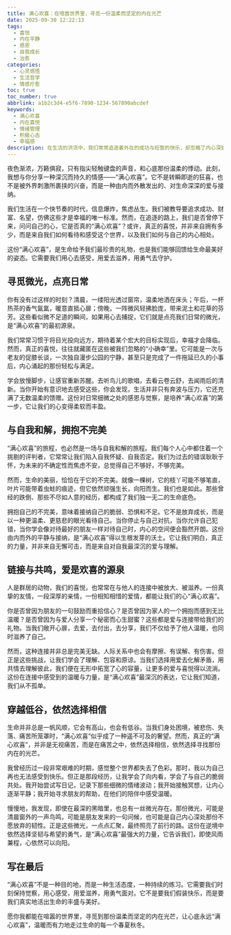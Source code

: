 ```yaml
---
title: 满心欢喜：在喧嚣世界里，寻觅一份温柔而坚定的内在光芒
date: 2025-09-30 12:22:13
tags:
  - 喜悦
  - 内在平静
  - 感恩
  - 自我成长
  - 治愈
categories:
  - 心灵感悟
  - 生活哲学
  - 情感疗愈
toc: true
toc_number: true
abbrlink: a1b2c3d4-e5f6-7890-1234-567890abcdef
keywords:
  - 满心欢喜
  - 内在喜悦
  - 情绪管理
  - 积极心态
  - 幸福感
description: 在生活的洪流中，我们常常追逐着外在的成功与短暂的快乐，却忽略了内心深处那份真正能滋养灵魂的“满心欢喜”。这篇文章将带你一同探索，如何在日常的细微之处、在与自我的和解中、在真挚的连接里，以及在穿越生命低谷的勇气中，重新点亮这份温柔而坚定的内在光芒，让喜悦不再是转瞬即逝的烟火，而是长久温暖的烛光。
---
```


夜色渐浓，万籁俱寂，只有指尖轻触键盘的声音，和心底那份温柔的悸动。此刻，我想与你分享一种深沉而持久的情感——“满心欢喜”。它不是转瞬即逝的狂喜，也不是被外界刺激所裹挟的兴奋，而是一种由内而外散发出的、对生命深深的爱与接纳。

我们生活在一个快节奏的时代，信息爆炸，焦虑丛生。我们被教导要追求成功、财富、名望，仿佛这些才是幸福的唯一标准。然而，在追逐的路上，我们是否曾停下来，问问自己的心，它是否真的“满心欢喜”？或许，真正的喜悦，并非来自拥有多少，而是来自我们如何看待和感受这个世界，以及我们如何与自己的内心相处。

这份“满心欢喜”，是生命给予我们最珍贵的礼物，也是我们能够回馈给生命最美好的姿态。它需要我们用心去感受，用爱去滋养，用勇气去守护。

## 寻觅微光，点亮日常

你有没有过这样的时刻？清晨，一缕阳光透过窗帘，温柔地洒在床头；午后，一杯热茶的香气氤氲，暖意直抵心扉；傍晚，一阵微风轻拂脸庞，带来泥土和花草的芬芳。这些看似微不足道的瞬间，如果用心去捕捉，它们就是点亮我们日常的微光，是“满心欢喜”的最初源泉。

我们常常习惯于将目光投向远方，期待着某个宏大的目标实现后，幸福才会降临。然而，真正的喜悦，往往就藏匿在这些被我们忽略的“小确幸”里。它可能是一次与老友的促膝长谈，一次独自漫步公园的宁静，甚至只是完成了一件拖延已久的小事后，内心涌起的那份轻松与满足。

学会放慢脚步，让感官重新苏醒。去听鸟儿的歌唱，去看云卷云舒，去闻雨后的清新。当你开始有意识地去感受这些，你会发现，生活并非只有奔波与压力，它还充满了无数温柔的馈赠。这份对日常细微之处的感恩与觉察，是培养“满心欢喜”的第一步，它让我们的心变得柔软而丰盈。

## 与自我和解，拥抱不完美

“满心欢喜”的旅程，也必然是一场与自我和解的旅程。我们每个人心中都住着一个挑剔的评判者，它常常让我们陷入自我怀疑、自我否定。我们为过去的错误耿耿于怀，为未来的不确定性而焦虑不安，总觉得自己不够好，不够完美。

然而，生命的美丽，恰恰在于它的不完美。就像一棵树，它的枝丫可能不够笔直，叶片可能带着虫蛀的痕迹，但它依然顽强生长，向阳而生。我们也是如此。那些曾经的跌倒、那些不尽如人意的经历，都构成了我们独一无二的生命底色。

拥抱自己的不完美，意味着接纳自己的脆弱、恐惧和不足。它不是放弃成长，而是以一种更温柔、更慈悲的眼光看待自己。当你停止与自己对抗，当你允许自己犯错，当你学会像对待最好的朋友一样对待自己时，内心的空间便会豁然开朗。这份由内而外的平静与接纳，是“满心欢喜”得以生根发芽的沃土。它让我们明白，真正的力量，并非来自无懈可击，而是来自对自我最深沉的爱与理解。

## 链接与共鸣，爱是欢喜的源泉

人是群居的动物，我们的喜悦，也常常在与他人的连接中被放大、被滋养。一份真挚的友情，一段深厚的亲情，一份相知相惜的爱情，都能让我们的心“满心欢喜”。

你是否曾因为朋友的一句鼓励而重拾信心？是否曾因为家人的一个拥抱而感到无比温暖？是否曾因为与爱人分享一个秘密而心生甜蜜？这些都是爱与连接带给我们的礼物。当我们敞开心扉，去爱，去付出，去分享，我们不仅给予了他人温暖，也同时滋养了自己。

然而，这种连接并非总是完美无缺。人际关系中也会有摩擦、有误解、有伤害。但正是这些挑战，让我们学会了理解、包容和原谅。当我们选择用爱去化解矛盾，用共情去理解彼此，我们便在无形中拓宽了心的容量，让更多的爱与喜悦得以流淌。这份在连接中感受到的温暖与力量，是“满心欢喜”最深沉的表达，它让我们知道，我们从不孤单。

## 穿越低谷，依然选择相信

生命并非总是一帆风顺，它会有高山，也会有低谷。当我们身处困境，被悲伤、失落、痛苦所笼罩时，“满心欢喜”似乎成了一种遥不可及的奢望。然而，真正的“满心欢喜”，并非是无视痛苦，而是在痛苦之中，依然选择相信，依然选择寻找那份内在的光芒。

我曾经历过一段非常艰难的时期，感觉整个世界都失去了色彩。那时，我以为自己再也无法感受到快乐。但正是那段经历，让我学会了向内看，学会了与自己的脆弱共处。我开始尝试写日记，记录下那些细微的情绪波动；我开始接触冥想，让内心逐渐平静；我开始寻求朋友的帮助，在他们的陪伴中感受温暖。

慢慢地，我发现，即使在最深的黑暗里，也总有一丝微光存在。那份微光，可能是清晨窗外的一声鸟鸣，可能是朋友发来的一句问候，也可能是自己内心深处那份不愿放弃的韧性。正是这些微光，一点点汇聚，最终照亮了前行的路。这份在逆境中依然选择坚韧与希望的勇气，是“满心欢喜”最强大的力量，它告诉我们，即使风雨兼程，心依然可以向阳。

## 写在最后

“满心欢喜”不是一种目的地，而是一种生活态度，一种持续的练习。它需要我们时刻保持觉察，用心感受，用爱滋养，用勇气面对。它不是要我们假装快乐，而是要我们真实地活出生命的丰盛与美好。

愿你我都能在喧嚣的世界里，寻觅到那份温柔而坚定的内在光芒，让心底永远“满心欢喜”，温暖而有力地走过生命的每一个春夏秋冬。